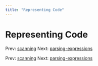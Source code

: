 ```yaml
---
title: "Representing Code"
---
```


# Representing Code

Prev: [scanning](scanning.md)
Next: [parsing-expressions](parsing-expressions.md)

Prev: [scanning](scanning.md)
Next: [parsing-expressions](parsing-expressions.md)
